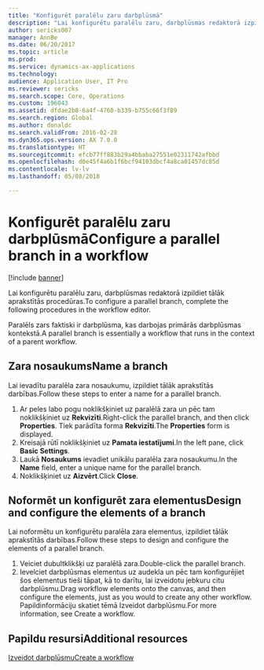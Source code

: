 ```yaml
---
title: "Konfigurēt paralēlu zaru darbplūsmā"
description: "Lai konfigurētu paralēlu zaru, darbplūsmas redaktorā izpildiet tālāk aprakstītās procedūras."
author: sericks007
manager: AnnBe
ms.date: 06/20/2017
ms.topic: article
ms.prod: 
ms.service: dynamics-ax-applications
ms.technology: 
audience: Application User, IT Pro
ms.reviewer: sericks
ms.search.scope: Core, Operations
ms.custom: 196043
ms.assetid: dfdae2b8-6a4f-4760-b339-b755c66f3f89
ms.search.region: Global
ms.author: donaldc
ms.search.validFrom: 2016-02-28
ms.dyn365.ops.version: AX 7.0.0
ms.translationtype: HT
ms.sourcegitcommit: efcb77ff883b29a4bbaba27551e02311742afbbd
ms.openlocfilehash: d0e45f4a6b1f6bcf94103dbcf4a8ca01457dc85d
ms.contentlocale: lv-lv
ms.lasthandoff: 05/08/2018

---
```


# <a name="configure-a-parallel-branch-in-a-workflow"></a><span data-ttu-id="d41e4-103">Konfigurēt paralēlu zaru darbplūsmā</span><span class="sxs-lookup"><span data-stu-id="d41e4-103">Configure a parallel branch in a workflow</span></span>

[!include [banner](../includes/banner.md)]

<span data-ttu-id="d41e4-104">Lai konfigurētu paralēlu zaru, darbplūsmas redaktorā izpildiet tālāk aprakstītās procedūras.</span><span class="sxs-lookup"><span data-stu-id="d41e4-104">To configure a parallel branch, complete the following procedures in the workflow editor.</span></span>

<span data-ttu-id="d41e4-105">Paralēls zars faktiski ir darbplūsma, kas darbojas primārās darbplūsmas kontekstā.</span><span class="sxs-lookup"><span data-stu-id="d41e4-105">A parallel branch is essentially a workflow that runs in the context of a parent workflow.</span></span>

## <a name="name-a-branch"></a><span data-ttu-id="d41e4-106">Zara nosaukums</span><span class="sxs-lookup"><span data-stu-id="d41e4-106">Name a branch</span></span>
<span data-ttu-id="d41e4-107">Lai ievadītu paralēla zara nosaukumu, izpildiet tālāk aprakstītās darbības.</span><span class="sxs-lookup"><span data-stu-id="d41e4-107">Follow these steps to enter a name for a parallel branch.</span></span>
1.  <span data-ttu-id="d41e4-108">Ar peles labo pogu noklikšķiniet uz paralēlā zara un pēc tam noklikšķiniet uz **Rekvizīti**.</span><span class="sxs-lookup"><span data-stu-id="d41e4-108">Right-click the parallel branch, and then click **Properties**.</span></span> <span data-ttu-id="d41e4-109">Tiek parādīta forma **Rekvizīti**.</span><span class="sxs-lookup"><span data-stu-id="d41e4-109">The **Properties** form is displayed.</span></span>
2.  <span data-ttu-id="d41e4-110">Kreisajā rūtī noklikšķiniet uz **Pamata iestatījumi**.</span><span class="sxs-lookup"><span data-stu-id="d41e4-110">In the left pane, click **Basic Settings**.</span></span>
3.  <span data-ttu-id="d41e4-111">Laukā **Nosaukums** ievadiet unikālu paralēla zara nosaukumu.</span><span class="sxs-lookup"><span data-stu-id="d41e4-111">In the **Name** field, enter a unique name for the parallel branch.</span></span>
4.  <span data-ttu-id="d41e4-112">Noklikšķiniet uz **Aizvērt**.</span><span class="sxs-lookup"><span data-stu-id="d41e4-112">Click **Close**.</span></span>

## <a name="design-and-configure-the-elements-of-a-branch"></a><span data-ttu-id="d41e4-113">Noformēt un konfigurēt zara elementus</span><span class="sxs-lookup"><span data-stu-id="d41e4-113">Design and configure the elements of a branch</span></span>
<span data-ttu-id="d41e4-114">Lai noformētu un konfigurētu paralēla zara elementus, izpildiet tālāk aprakstītās darbības.</span><span class="sxs-lookup"><span data-stu-id="d41e4-114">Follow these steps to design and configure the elements of a parallel branch.</span></span>
1.  <span data-ttu-id="d41e4-115">Veiciet dubultklikšķi uz paralēlā zara.</span><span class="sxs-lookup"><span data-stu-id="d41e4-115">Double-click the parallel branch.</span></span>
2.  <span data-ttu-id="d41e4-116">Ievelciet darbplūsmas elementus uz audekla un pēc tam konfigurējiet šos elementus tieši tāpat, kā to darītu, lai izveidotu jebkuru citu darbplūsmu.</span><span class="sxs-lookup"><span data-stu-id="d41e4-116">Drag workflow elements onto the canvas, and then configure the elements, just as you would to create any other workflow.</span></span> <span data-ttu-id="d41e4-117">Papildinformāciju skatiet tēmā Izveidot darbplūsmu.</span><span class="sxs-lookup"><span data-stu-id="d41e4-117">For more information, see Create a workflow.</span></span>



<a name="additional-resources"></a><span data-ttu-id="d41e4-118">Papildu resursi</span><span class="sxs-lookup"><span data-stu-id="d41e4-118">Additional resources</span></span>
--------

[<span data-ttu-id="d41e4-119">Izveidot darbplūsmu</span><span class="sxs-lookup"><span data-stu-id="d41e4-119">Create a workflow</span></span>](create-workflow.md)




